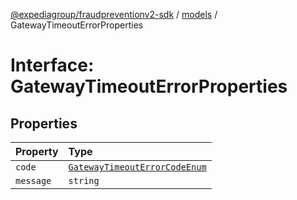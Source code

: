 [@expediagroup/fraudpreventionv2-sdk](../../index.md) / [models](../index.md) / GatewayTimeoutErrorProperties

# Interface: GatewayTimeoutErrorProperties

## Properties

| Property | Type |
| :------ | :------ |
| `code` | [`GatewayTimeoutErrorCodeEnum`](../type-aliases/GatewayTimeoutErrorCodeEnum.md) |
| `message` | `string` |
